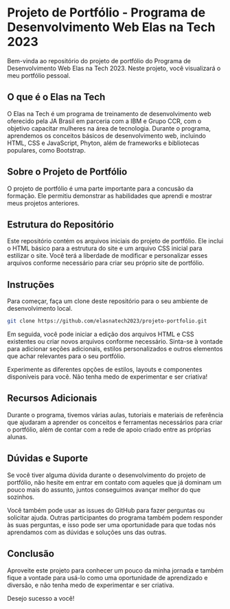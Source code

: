 # Projeto de Portfólio - Programa de Desenvolvimento Web Elas na Tech 2023

Bem-vinda ao repositório do projeto de portfólio do Programa de Desenvolvimento Web Elas na Tech 2023. Neste projeto, você visualizará o meu portfólio pessoal.

## O que é o Elas na Tech

O Elas na Tech é um programa de treinamento de desenvolvimento web oferecido pela JA Brasil em parceria com a IBM e Grupo CCR, com o objetivo capacitar mulheres na área de tecnologia. Durante o programa, aprendemos os conceitos básicos de desenvolvimento web, incluindo HTML, CSS e JavaScript, Phyton, além de frameworks e bibliotecas populares, como Bootstrap.

## Sobre o Projeto de Portfólio

O projeto de portfólio é uma parte importante  para a concusão da formação. Ele permitiu demonstrar as habilidades que aprendi e mostrar meus projetos anteriores.

## Estrutura do Repositório

Este repositório contém os arquivos iniciais do projeto de portfólio. Ele inclui o HTML básico para a estrutura do site e um arquivo CSS inicial para estilizar o site. Você terá a liberdade de modificar e personalizar esses arquivos conforme necessário para criar seu próprio site de portfólio.

## Instruções

Para começar, faça um clone deste repositório para o seu ambiente de desenvolvimento local.

```bash
git clone https://github.com/elasnatech2023/projeto-portfolio.git
```

Em seguida, você pode iniciar a edição dos arquivos HTML e CSS existentes ou criar novos arquivos conforme necessário. Sinta-se à vontade para adicionar seções adicionais, estilos personalizados e outros elementos que achar relevantes para o seu portfólio.

Experimente as diferentes opções de estilos, layouts e componentes disponíveis para você. Não tenha medo de experimentar e ser criativa!

## Recursos Adicionais

Durante o programa, tivemos várias aulas, tutoriais e materiais de referência que ajudaram a aprender os conceitos e ferramentas necessários para criar o portfólio, além de contar com a rede de apoio criado entre as próprias alunas. 

## Dúvidas e Suporte

Se você tiver alguma dúvida durante o desenvolvimento do projeto de portfólio, não hesite em entrar em contato com aqueles que já dominam um pouco mais do assunto, juntos conseguimos avançar melhor do que sozinhos.

Você também pode usar as issues do GitHub para fazer perguntas ou solicitar ajuda. Outras participantes do programa também podem responder às suas perguntas, e isso pode ser uma oportunidade para que todas nós aprendamos com as dúvidas e soluções uns das outras.

## Conclusão
Aproveite este projeto para conhecer um pouco da minha jornada e também fique a vontade para usá-lo como uma oportunidade de aprendizado e diversão, e não tenha medo de experimentar e ser criativa.

Desejo sucesso a você!

